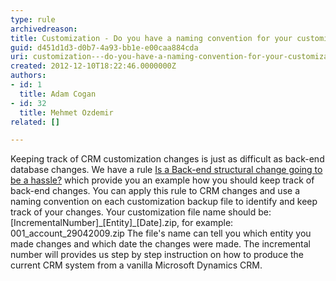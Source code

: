 ```yaml
---
type: rule
archivedreason: 
title: Customization - Do you have a naming convention for your customization back up? (CRM 4 only)
guid: d451d1d3-d0b7-4a93-bb1e-e00caa884cda
uri: customization---do-you-have-a-naming-convention-for-your-customization-back-up-crm-4-only
created: 2012-12-10T18:22:46.0000000Z
authors:
- id: 1
  title: Adam Cogan
- id: 32
  title: Mehmet Ozdemir
related: []

---
```



<p>
          Keeping track of CRM customization changes is just as difficult as back-end database
          changes. We have a rule <a href="/Management/RulesToSuccessfulProjects/Pages/DoYouStopDealingWithDataAndSchema.aspx">
            Is a Back-end structural change going to be a hassle?</a> which provide you an
          example how you should keep track of back-end changes. You can apply this rule to
          CRM changes and use a naming convention on each customization backup file to identify
          and keep track of your changes. Your customization file name should be&#58; [IncrementalNumber]_[Entity]_[Date].zip,
          for example&#58; 001_account_29042009.zip The file's name can tell you which entity
          you made changes and which date the changes were made. The incremental number will
          provides us step by step instruction on how to produce the current CRM system from
          a vanilla Microsoft Dynamics CRM.
        </p>
<br><excerpt class='endintro'></excerpt><br>



